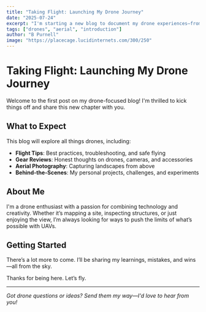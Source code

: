 ```yaml
---
title: "Taking Flight: Launching My Drone Journey"
date: "2025-07-24"
excerpt: "I'm starting a new blog to document my drone experiences—from flying tips to aerial photography and everything in between."
tags: ["drones", "aerial", "introduction"]
author: "B Purnell"
image: "https://placecage.lucidinternets.com/300/250"
---
```


# Taking Flight: Launching My Drone Journey

Welcome to the first post on my drone-focused blog! I'm thrilled to kick things off and share this new chapter with you.

## What to Expect

This blog will explore all things drones, including:

- **Flight Tips**: Best practices, troubleshooting, and safe flying
- **Gear Reviews**: Honest thoughts on drones, cameras, and accessories
- **Aerial Photography**: Capturing landscapes from above
- **Behind-the-Scenes**: My personal projects, challenges, and experiments

## About Me

I'm a drone enthusiast with a passion for combining technology and creativity. Whether it’s mapping a site, inspecting structures, or just enjoying the view, I’m always looking for ways to push the limits of what’s possible with UAVs.

## Getting Started

There’s a lot more to come. I’ll be sharing my learnings, mistakes, and wins—all from the sky.

Thanks for being here. Let’s fly.

---

*Got drone questions or ideas? Send them my way—I'd love to hear from you!*
